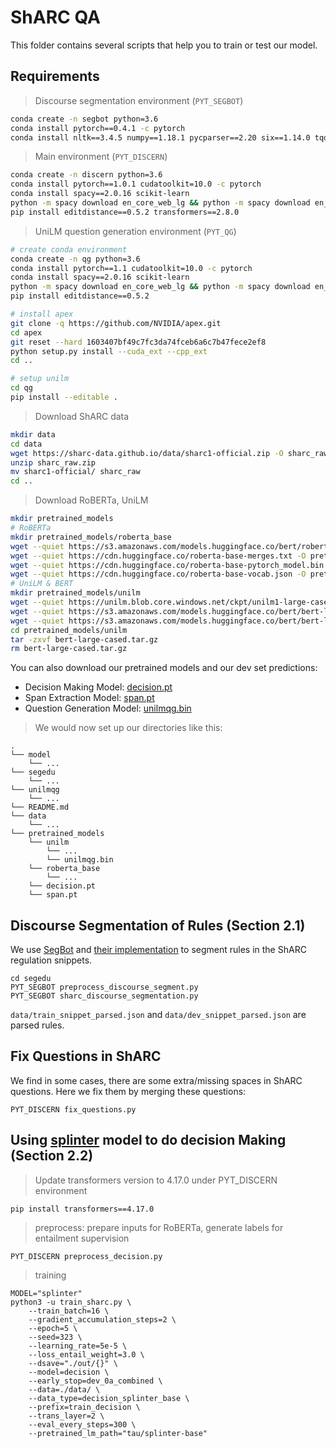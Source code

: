 # ShARC QA
This folder contains several scripts that help you to train or test our model.

## Requirements
> Discourse segmentation environment (`PYT_SEGBOT`)

```bash
conda create -n segbot python=3.6
conda install pytorch==0.4.1 -c pytorch
conda install nltk==3.4.5 numpy==1.18.1 pycparser==2.20 six==1.14.0 tqdm==4.44.1
```

> Main environment (`PYT_DISCERN`)

```bash
conda create -n discern python=3.6
conda install pytorch==1.0.1 cudatoolkit=10.0 -c pytorch
conda install spacy==2.0.16 scikit-learn
python -m spacy download en_core_web_lg && python -m spacy download en_core_web_md
pip install editdistance==0.5.2 transformers==2.8.0
```

> UniLM question generation environment (`PYT_QG`)

```bash
# create conda environment
conda create -n qg python=3.6
conda install pytorch==1.1 cudatoolkit=10.0 -c pytorch
conda install spacy==2.0.16 scikit-learn
python -m spacy download en_core_web_lg && python -m spacy download en_core_web_md
pip install editdistance==0.5.2

# install apex
git clone -q https://github.com/NVIDIA/apex.git
cd apex
git reset --hard 1603407bf49c7fc3da74fceb6a6c7b47fece2ef8
python setup.py install --cuda_ext --cpp_ext
cd ..

# setup unilm
cd qg
pip install --editable .
```

> Download ShARC data
```bash
mkdir data
cd data
wget https://sharc-data.github.io/data/sharc1-official.zip -O sharc_raw.zip
unzip sharc_raw.zip
mv sharc1-official/ sharc_raw
cd ..
```

> Download RoBERTa, UniLM
```bash
mkdir pretrained_models
# RoBERTa
mkdir pretrained_models/roberta_base
wget --quiet https://s3.amazonaws.com/models.huggingface.co/bert/roberta-base-config.json -O pretrained_models/roberta_base/config.json
wget --quiet https://cdn.huggingface.co/roberta-base-merges.txt -O pretrained_models/roberta_base/merges.txt
wget --quiet https://cdn.huggingface.co/roberta-base-pytorch_model.bin -O pretrained_models/roberta_base/pytorch_model.bin
wget --quiet https://cdn.huggingface.co/roberta-base-vocab.json -O pretrained_models/roberta_base/vocab.json
# UniLM & BERT
mkdir pretrained_models/unilm
wget --quiet https://unilm.blob.core.windows.net/ckpt/unilm1-large-cased.bin -O pretrained_models/unilm/unilmv1-large-cased.bin
wget --quiet https://s3.amazonaws.com/models.huggingface.co/bert/bert-large-cased-vocab.txt -O pretrained_models/unilm/bert-large-cased-vocab.txt
wget --quiet https://s3.amazonaws.com/models.huggingface.co/bert/bert-large-cased.tar.gz -O pretrained_models/unilm/bert-large-cased.tar.gz
cd pretrained_models/unilm
tar -zxvf bert-large-cased.tar.gz
rm bert-large-cased.tar.gz
```
You can also download our pretrained models and our dev set predictions:
- Decision Making Model: [decision.pt](https://mycuhk-my.sharepoint.com/:u:/g/personal/1155102332_link_cuhk_edu_hk/ESrX-zVkGjZBsHofDoChXIYB1UVlgld3jJZyeJcZApemCQ?e=ggQy1w)
- Span Extraction Model: [span.pt](https://mycuhk-my.sharepoint.com/:u:/g/personal/1155102332_link_cuhk_edu_hk/EZ7e3LDwYZlHtg917fTsK2gBUp7HD52wzE65mKSx4FY5uQ?e=kVXjyC)
- Question Generation Model: [unilmqg.bin](https://mycuhk-my.sharepoint.com/:u:/g/personal/1155102332_link_cuhk_edu_hk/ER4GRoby0ORGjIYUKLo-Tc4Bq-G7De5qElmJh_Rt_EtGqQ?e=8Yeuix)
> We would now set up our directories like this:

```
.
└── model
    └── ...
└── segedu
    └── ...
└── unilmqg
    └── ...
└── README.md
└── data
    └── ...
└── pretrained_models
    └── unilm
        └── ...
        └── unilmqg.bin
    └── roberta_base
        └── ...
    └── decision.pt
    └── span.pt
```

## Discourse Segmentation of Rules (Section 2.1)

We use [SegBot](http://138.197.118.157:8000/segbot/) and [their implementation](https://www.dropbox.com/sh/tsr4ixfaosk2ecf/AACvXU6gbZfGLatPXDrzNcXCa?dl=0) to segment rules in the ShARC regulation snippets.

```shell
cd segedu
PYT_SEGBOT preprocess_discourse_segment.py
PYT_SEGBOT sharc_discourse_segmentation.py
```

`data/train_snippet_parsed.json` and `data/dev_snippet_parsed.json` are parsed rules.

## Fix Questions in ShARC

We find in some cases, there are some extra/missing spaces in ShARC questions. Here we fix them by merging these questions:

```shell
PYT_DISCERN fix_questions.py
```

## Using [splinter](https://arxiv.org/pdf/2101.00438.pdf) model to do decision Making (Section 2.2)
> Update transformers version to 4.17.0 under PYT_DISCERN environment
```shell
pip install transformers==4.17.0
```
> preprocess: prepare inputs for RoBERTa, generate labels for entailment supervision

```shell
PYT_DISCERN preprocess_decision.py
```

> training

```shell
MODEL="splinter"
python3 -u train_sharc.py \
    --train_batch=16 \
    --gradient_accumulation_steps=2 \
    --epoch=5 \
    --seed=323 \
    --learning_rate=5e-5 \
    --loss_entail_weight=3.0 \
    --dsave="./out/{}" \
    --model=decision \
    --early_stop=dev_0a_combined \
    --data=./data/ \
    --data_type=decision_splinter_base \
    --prefix=train_decision \
    --trans_layer=2 \
    --eval_every_steps=300 \
    --pretrained_lm_path="tau/splinter-base"
```



